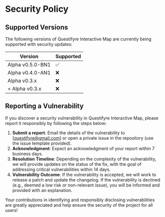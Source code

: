 # Security Policy

## Supported Versions

The following versions of Questifyre Interactive Map are currently being supported with security updates:

| Version        | Supported          |
| -------------- | ------------------ |
| Alpha v0.5.0-BN1 | :white_check_mark: |
| Alpha v0.4.0-AN1 | :x:                |
| Alpha v0.3.x    | :x:                |
| < Alpha v0.3.x  | :x:                |

## Reporting a Vulnerability

If you discover a security vulnerability in Questifyre Interactive Map, please report it responsibly by following the steps below:

1. **Submit a report**: Email the details of the vulnerability to [questifyre@gmail.com] or open a private issue in the repository (use the issue template provided).
2. **Acknowledgment**: Expect an acknowledgment of your report within 7 business days.
3. **Resolution Timeline**: Depending on the complexity of the vulnerability, we will provide updates on the status of the fix, with the goal of addressing critical vulnerabilities within 14 days.
4. **Vulnerability Outcome**: If the vulnerability is accepted, we will work to release a patch and update the changelog. If the vulnerability is declined (e.g., deemed a low risk or non-relevant issue), you will be informed and provided with an explanation.

Your contributions in identifying and responsibly disclosing vulnerabilities are greatly appreciated and help ensure the security of the project for all users!
